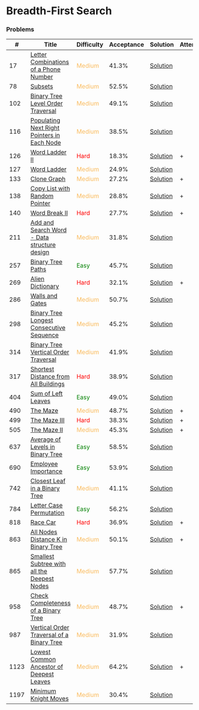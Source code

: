 Breadth-First Search
===

### Problems
| #   | Title    |   Difficulty | Acceptance | Solution  | Attention |
| --- | --- | --- | --- | --- | --- |
| 17 | [Letter Combinations of a Phone Number](https://leetcode.com/problems/letter-combinations-of-a-phone-number/) | <span style="color:#FABC60">Medium</span>   | 41.3% |[Solution](../problems/17.md)||
| 78 | [Subsets](https://leetcode.com/problems/subsets/) | <span style="color:#FABC60">Medium</span> | 52.5% |[Solution](../problems/78.md)||
| 102 | [Binary Tree Level Order Traversal](https://leetcode.com/problems/binary-tree-level-order-traversal/) | <span style="color:#FABC60">Medium</span> | 49.1% |[Solution](../problems/149.md)
| 116 | [Populating Next Right Pointers in Each Node](https://leetcode.com/problems/populating-next-right-pointers-in-each-node/) | <span style="color:#FABC60">Medium</span>| 38.5% |[Solution](../problems/116.md)||
| 126 | [Word Ladder II](https://leetcode.com/problems/word-ladder-ii/) | <span style="color:red">Hard</span> | 18.3% |[Solution](../problems/126.md) | + |
| 127 | [Word Ladder](https://leetcode.com/problems/word-ladder/) | <span style="color:#FABC60">Medium</span> | 24.9% | [Solution](../problems/127.md)
| 133 | [Clone Graph](https://leetcode.com/problems/clone-graph/) | <span style="color:#FABC60">Medium</span> | 27.2% |[Solution](../problems/133.md)| + |
| 138 |[Copy List with Random Pointer](https://leetcode.com/problems/copy-list-with-random-pointer/) | <span style="color:#FABC60">Medium</span> | 28.8% |[Solution](../problems/138.md) | + | 
| 140 | [Word Break II](https://leetcode.com/problems/word-break-ii) | <span style="color:red">Hard</span> | 27.7% |[Solution](../problems/140.md)| + |
| 211 |[Add and Search Word - Data structure design](https://leetcode.com/problems/add-and-search-word-data-structure-design/) | <span style="color:#FABC60">Medium</span> | 31.8% |[Solution](../problems/211.md) | | 
| 257  | [Binary Tree Paths](https://leetcode.com/problems/binary-tree-paths/) | <span style="color:green">Easy</span> | 45.7%	|[Solution](../problems/257.md)|
| 269 | [Alien Dictionary](https://leetcode.com/problems/alien-dictionary) | <span style="color:red">Hard</span> | 32.1% |[Solution](../problems/269.md) | + |
| 286 | [Walls and Gates](https://leetcode.com/problems/walls-and-gates/) | <span style="color:#FABC60">Medium</span> | 50.7% |[Solution](../problems/286.md) | |
| 298 | [Binary Tree Longest Consecutive Sequence](https://leetcode.com/problems/binary-tree-longest-consecutive-sequence/) | <span style="color:#FABC60">Medium</span> | 45.2% |[Solution](../problems/298.md) | |
| 314 |[Binary Tree Vertical Order Traversal](https://leetcode.com/problems/binary-tree-vertical-order-traversal/) | <span style="color:#FABC60">Medium</span> | 41.9% |[Solution](../problems/314.md) | |
| 317 | [Shortest Distance from All Buildings](https://leetcode.com/problems/shortest-distance-from-all-buildings/) | <span style="color:red">Hard</span> | 38.9% |[Solution](../problems/317.md) | | 
| 404 | [Sum of Left Leaves](https://leetcode.com/problems/sum-of-left-leaves/) | <span style="color:green">Easy</span> | 49.0% | [Solution](../problems/404.md)| |
| 490 | [The Maze](https://leetcode.com/problems/the-maze) | <span style="color:#FABC60">Medium</span> | 48.7% |[Solution](../problems/490.md) | + |
| 499 | [The Maze III](https://leetcode.com/problems/the-maze-iii) | <span style="color:red">Hard</span> | 38.3% |[Solution](../problems/499.md) | + | 
| 505 | [The Maze II](https://leetcode.com/problems/the-maze-ii) | <span style="color:#FABC60">Medium</span> | 45.3% |[Solution](../problems/505.md) | + |
| 637  | [Average of Levels in Binary Tree](https://leetcode.com/problems/average-of-levels-in-binary-tree/) | <span style="color:green">Easy</span> | 58.5% |[Solution](../problems/637.md)| |
| 690 | [Employee Importance](https://leetcode.com/problems/employee-importance/) | <span style="color:green">Easy</span> | 53.9% |[Solution](../problems/690.md)||
| 742 | [Closest Leaf in a Binary Tree](https://leetcode.com/problems/closest-leaf-in-a-binary-tree/) | <span style="color:#FABC60">Medium</span>| 41.1% |[Solution](../problems/742.md) | |
| 784  | [Letter Case Permutation](https://leetcode.com/problems/letter-case-permutation/) | <span style="color:green">Easy</span> | 56.2% | [Solution](../problems/784.md)| |
| 818 | [Race Car](https://leetcode.com/problems/race-car/) | <span style="color:red">Hard</span>| 36.9% |[Solution](../problems/818.md) | + |
| 863 |[All Nodes Distance K in Binary Tree](https://leetcode.com/problems/all-nodes-distance-k-in-binary-tree/) | <span style="color:#FABC60">Medium</span> | 50.1% |[Solution](../problems/863.md) | + |
| 865 | [Smallest Subtree with all the Deepest Nodes](https://leetcode.com/problems/smallest-subtree-with-all-the-deepest-nodes/) | <span style="color:#FABC60">Medium</span> | 57.7% |[Solution](../problems/865.md) ||
| 958 |[Check Completeness of a Binary Tree](https://leetcode.com/problems/check-completeness-of-a-binary-tree/) | <span style="color:#FABC60">Medium</span> | 48.7% |[Solution](../problems/958.md) | + |
| 987 | [Vertical Order Traversal of a Binary Tree](https://leetcode.com/problems/vertical-order-traversal-of-a-binary-tree/) | <span style="color:#FABC60">Medium</span> | 31.9% |[Solution](../problems/987.md)|  |
| 1123 | [Lowest Common Ancestor of Deepest Leaves](https://leetcode.com/problems/lowest-common-ancestor-of-deepest-leaves) | <span style="color:#FABC60">Medium</span> | 64.2% |[Solution](../problems/1123.md) | + |
| 1197 | [Minimum Knight Moves](https://leetcode.com/problems/minimum-knight-moves/) | <span style="color:#FABC60">Medium</span> | 30.4% |[Solution](../problems/1197.md)